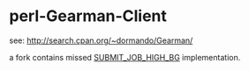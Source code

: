 perl-Gearman-Client
===================

see: http://search.cpan.org/~dormando/Gearman/

a fork contains missed <a href="https://rt.cpan.org/Public/Bug/Display.html?id=100594">SUBMIT_JOB_HIGH_BG</a> implementation.
